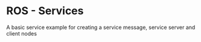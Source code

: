 # ROS - Services
A basic service example for creating a service message, service server and client nodes
